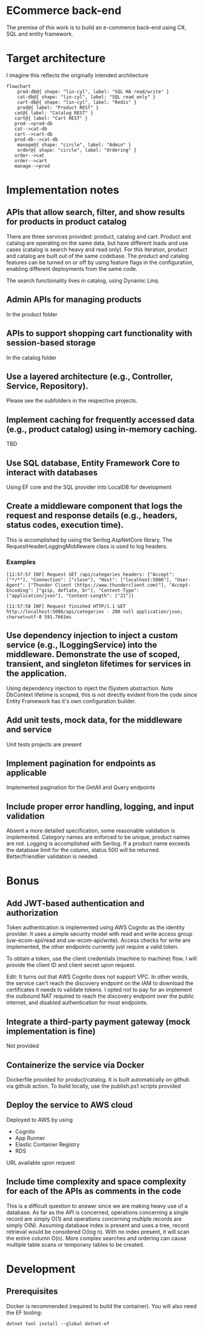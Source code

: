 # ECommerce back-end

The premise of this work is to build an e-commerce back-end using C#, SQL and entity framework.

# Target architecture

I imagine this reflects the originally intended architecture

```mermaid
flowchart
	prod-db@{ shape: "lin-cyl", label: "SQL HA read/write" }
  	cat-db@{ shape: "lin-cyl", label: "SQL read only" }
  	cart-db@{ shape: "lin-cyl", label: "Redis" }
	prod@{ label: "Product REST" }
   cat@{ label: "Catalog REST" }
   cart@{ label: "Cart REST" }
   prod-->prod-db
   cat-->cat-db
   cart-->cart-db
   prod-db-->cat-db
 	manage@{ shape: "circle", label: "Admin" }
	order@{ shape: "circle", label: "Ordering" }
   order-->cat
   order-->cart
   manage-->prod
```

# Implementation notes

## APIs that allow search, filter, and show results for products in product catalog  

There are three services provided: product, catalog and cart. Product and catalog are operating on the same data, but have different loads and use cases (catalog is search heavy and read only). For this iteration, product and catalog are built out of the same codebase. The product and catalog features can be turned on or off by using feature flags in the configuration, enabling different deployments from the same code.

The search functionality lives in catalog, using Dynamic Linq.

## Admin APIs for managing products

In the product folder

## APIs to support shopping cart functionality with session-based storage

In the catalog folder

## Use a layered architecture (e.g., Controller, Service, Repository).

Please see the subfolders in the respective projects.

## Implement caching for frequently accessed data (e.g., product catalog) using in-memory caching.

TBD

## Use SQL database, Entity Framework Core to interact with databases

Using EF core and the SQL provider into LocalDB for development

## Create a middleware component that logs the request and response details (e.g., headers, status codes, execution time).

This is accomplished by using the Serilog.AspNetCore library. The RequestHeaderLoggingMiddleware class is used to log headers.

### Examples

```
[11:57:57 INF] Request GET /api/categories headers: {"Accept": ["*/*"], "Connection": ["close"], "Host": ["localhost:5086"], "User-Agent": ["Thunder Client (https://www.thunderclient.com)"], "Accept-Encoding": ["gzip, deflate, br"], "Content-Type": ["application/json"], "Content-Length": ["21"]}

[11:57:58 INF] Request finished HTTP/1.1 GET http://localhost:5086/api/categories - 200 null application/json; charset=utf-8 591.7661ms
```


## Use dependency injection to inject a custom service (e.g., ILoggingService) into the middleware. Demonstrate the use of scoped, transient, and singleton lifetimes for services in the application.

Using dependency injection to inject the ISystem abstraction. Note DbContext lifetime is scoped, this is not directly evident from the code since Entity Framework has it's own configuration builder.

## Add unit tests, mock data, for the middleware and service

Unit tests projects are present

## Implement pagination for endpoints as applicable

Implemented pagination for the GetAll and Query endpoints

## Include proper error handling, logging, and input validation

Absent a more detailed specification, some reasonable validation is implemented. Category names are enforced to be unique, product names are not. Logging is accomplished with Serilog. If a product name exceeds the database limit for the column, status 500 will be returned. Better/friendlier validation is needed.

# Bonus

## Add JWT-based authentication and authorization

Token authentication is implemented using AWS Cognito as the identity provider. It uses a simple security model with read and write access group (uw-ecom-api/read and uw-ecom-api/write). Access checks for write are implemented, the other endpoints currently just require a valid token.

To obtain a token, use the client credentials (machine to machine) flow. I will provide the client ID and client secret upon request.

Edit: It turns out that AWS Cognito does not support VPC. In other words, the service can't reach the discovery endpoint on the IAM to download the certificates it needs to validate tokens. I opted not to pay for an implement the outbound NAT required to reach the discovery endpoint over the public internet, and disabled authentication for most endpoints.

##  Integrate a third-party payment gateway (mock implementation is fine)

Not provided

## Containerize the service via Docker

Dockerfile provided for product/catalog. It is built automatically on github via github action. To build locally, use the publish.ps1 scripts provided

##  Deploy the service to AWS cloud

Deployed to AWS by using
* Cognito
* App Runner
* Elastic Container Registry
* RDS

URL available upon request

## Include time complexity and space complexity for each of the APIs as comments in the code

This is a difficult question to answer since we are making heavy use of a database. As far as the API is concerned, operations concerning a single record are simply O(1) and operations concerning multiple records are simply O(N).
Assuming database index is present and uses a tree, record retrieval would be considered O(log n). With no index present, it will scan the entire column O(n). More complex searches and ordering can cause multiple table scans or temporany tables to be created.

# Development

## Prerequisites

Docker is recommended (required to build the container). You will also need the EF tooling:

`dotnet tool install --global dotnet-ef`



